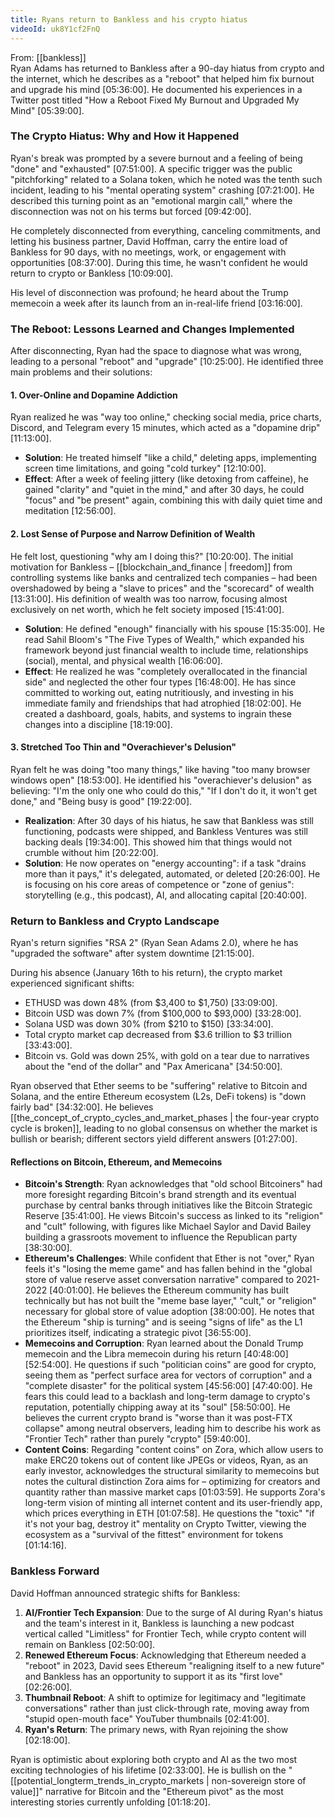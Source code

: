 ```yaml
---
title: Ryans return to Bankless and his crypto hiatus
videoId: uk8Y1cf2FnQ
---
```


From: [[bankless]] <br/> 
Ryan Adams has returned to Bankless after a 90-day hiatus from crypto and the internet, which he describes as a "reboot" that helped him fix burnout and upgrade his mind <a class="yt-timestamp" data-t="05:36:00">[05:36:00]</a>. He documented his experiences in a Twitter post titled "How a Reboot Fixed My Burnout and Upgraded My Mind" <a class="yt-timestamp" data-t="05:39:00">[05:39:00]</a>.

### The Crypto Hiatus: Why and How it Happened

Ryan's break was prompted by a severe burnout and a feeling of being "done" and "exhausted" <a class="yt-timestamp" data-t="07:51:00">[07:51:00]</a>. A specific trigger was the public "pitchforking" related to a Solana token, which he noted was the tenth such incident, leading to his "mental operating system" crashing <a class="yt-timestamp" data-t="07:21:00">[07:21:00]</a>. He described this turning point as an "emotional margin call," where the disconnection was not on his terms but forced <a class="yt-timestamp" data-t="09:42:00">[09:42:00]</a>.

He completely disconnected from everything, canceling commitments, and letting his business partner, David Hoffman, carry the entire load of Bankless for 90 days, with no meetings, work, or engagement with opportunities <a class="yt-timestamp" data-t="08:37:00">[08:37:00]</a>. During this time, he wasn't confident he would return to crypto or Bankless <a class="yt-timestamp" data-t="10:09:00">[10:09:00]</a>.

His level of disconnection was profound; he heard about the Trump memecoin a week after its launch from an in-real-life friend <a class="yt-timestamp" data-t="03:16:00">[03:16:00]</a>.

### The Reboot: Lessons Learned and Changes Implemented

After disconnecting, Ryan had the space to diagnose what was wrong, leading to a personal "reboot" and "upgrade" <a class="yt-timestamp" data-t="10:25:00">[10:25:00]</a>. He identified three main problems and their solutions:

#### 1. Over-Online and Dopamine Addiction
Ryan realized he was "way too online," checking social media, price charts, Discord, and Telegram every 15 minutes, which acted as a "dopamine drip" <a class="yt-timestamp" data-t="11:13:00">[11:13:00]</a>.
*   **Solution**: He treated himself "like a child," deleting apps, implementing screen time limitations, and going "cold turkey" <a class="yt-timestamp" data-t="12:10:00">[12:10:00]</a>.
*   **Effect**: After a week of feeling jittery (like detoxing from caffeine), he gained "clarity" and "quiet in the mind," and after 30 days, he could "focus" and "be present" again, combining this with daily quiet time and meditation <a class="yt-timestamp" data-t="12:56:00">[12:56:00]</a>.

#### 2. Lost Sense of Purpose and Narrow Definition of Wealth
He felt lost, questioning "why am I doing this?" <a class="yt-timestamp" data-t="10:20:00">[10:20:00]</a>. The initial motivation for Bankless – [[blockchain_and_finance | freedom]] from controlling systems like banks and centralized tech companies – had been overshadowed by being a "slave to prices" and the "scorecard" of wealth <a class="yt-timestamp" data-t="13:31:00">[13:31:00]</a>. His definition of wealth was too narrow, focusing almost exclusively on net worth, which he felt society imposed <a class="yt-timestamp" data-t="15:41:00">[15:41:00]</a>.
*   **Solution**: He defined "enough" financially with his spouse <a class="yt-timestamp" data-t="15:35:00">[15:35:00]</a>. He read Sahil Bloom's "The Five Types of Wealth," which expanded his framework beyond just financial wealth to include time, relationships (social), mental, and physical wealth <a class="yt-timestamp" data-t="16:06:00">[16:06:00]</a>.
*   **Effect**: He realized he was "completely overallocated in the financial side" and neglected the other four types <a class="yt-timestamp" data-t="16:48:00">[16:48:00]</a>. He has since committed to working out, eating nutritiously, and investing in his immediate family and friendships that had atrophied <a class="yt-timestamp" data-t="18:02:00">[18:02:00]</a>. He created a dashboard, goals, habits, and systems to ingrain these changes into a discipline <a class="yt-timestamp" data-t="18:19:00">[18:19:00]</a>.

#### 3. Stretched Too Thin and "Overachiever's Delusion"
Ryan felt he was doing "too many things," like having "too many browser windows open" <a class="yt-timestamp" data-t="18:53:00">[18:53:00]</a>. He identified his "overachiever's delusion" as believing: "I'm the only one who could do this," "If I don't do it, it won't get done," and "Being busy is good" <a class="yt-timestamp" data-t="19:22:00">[19:22:00]</a>.
*   **Realization**: After 30 days of his hiatus, he saw that Bankless was still functioning, podcasts were shipped, and Bankless Ventures was still backing deals <a class="yt-timestamp" data-t="19:34:00">[19:34:00]</a>. This showed him that things would not crumble without him <a class="yt-timestamp" data-t="20:22:00">[20:22:00]</a>.
*   **Solution**: He now operates on "energy accounting": if a task "drains more than it pays," it's delegated, automated, or deleted <a class="yt-timestamp" data-t="20:26:00">[20:26:00]</a>. He is focusing on his core areas of competence or "zone of genius": storytelling (e.g., this podcast), AI, and allocating capital <a class="yt-timestamp" data-t="20:40:00">[20:40:00]</a>.

### Return to Bankless and Crypto Landscape

Ryan's return signifies "RSA 2" (Ryan Sean Adams 2.0), where he has "upgraded the software" after system downtime <a class="yt-timestamp" data-t="21:15:00">[21:15:00]</a>.

During his absence (January 16th to his return), the crypto market experienced significant shifts:
*   ETHUSD was down 48% (from $3,400 to $1,750) <a class="yt-timestamp" data-t="33:09:00">[33:09:00]</a>.
*   Bitcoin USD was down 7% (from $100,000 to $93,000) <a class="yt-timestamp" data-t="33:28:00">[33:28:00]</a>.
*   Solana USD was down 30% (from $210 to $150) <a class="yt-timestamp" data-t="33:34:00">[33:34:00]</a>.
*   Total crypto market cap decreased from $3.6 trillion to $3 trillion <a class="yt-timestamp" data-t="33:43:00">[33:43:00]</a>.
*   Bitcoin vs. Gold was down 25%, with gold on a tear due to narratives about the "end of the dollar" and "Pax Americana" <a class="yt-timestamp" data-t="34:50:00">[34:50:00]</a>.

Ryan observed that Ether seems to be "suffering" relative to Bitcoin and Solana, and the entire Ethereum ecosystem (L2s, DeFi tokens) is "down fairly bad" <a class="yt-timestamp" data-t="34:32:00">[34:32:00]</a>. He believes [[the_concept_of_crypto_cycles_and_market_phases | the four-year crypto cycle is broken]], leading to no global consensus on whether the market is bullish or bearish; different sectors yield different answers <a class="yt-timestamp" data-t="01:27:00">[01:27:00]</a>.

#### Reflections on Bitcoin, Ethereum, and Memecoins
*   **Bitcoin's Strength**: Ryan acknowledges that "old school Bitcoiners" had more foresight regarding Bitcoin's brand strength and its eventual purchase by central banks through initiatives like the Bitcoin Strategic Reserve <a class="yt-timestamp" data-t="35:41:00">[35:41:00]</a>. He views Bitcoin's success as linked to its "religion" and "cult" following, with figures like Michael Saylor and David Bailey building a grassroots movement to influence the Republican party <a class="yt-timestamp" data-t="38:30:00">[38:30:00]</a>.
*   **Ethereum's Challenges**: While confident that Ether is not "over," Ryan feels it's "losing the meme game" and has fallen behind in the "global store of value reserve asset conversation narrative" compared to 2021-2022 <a class="yt-timestamp" data-t="40:01:00">[40:01:00]</a>. He believes the Ethereum community has built technically but has not built the "meme base layer," "cult," or "religion" necessary for global store of value adoption <a class="yt-timestamp" data-t="38:00:00">[38:00:00]</a>. He notes that the Ethereum "ship is turning" and is seeing "signs of life" as the L1 prioritizes itself, indicating a strategic pivot <a class="yt-timestamp" data-t="36:55:00">[36:55:00]</a>.
*   **Memecoins and Corruption**: Ryan learned about the Donald Trump memecoin and the Libra memecoin during his return <a class="yt-timestamp" data-t="40:48:00">[40:48:00]</a> <a class="yt-timestamp" data-t="52:54:00">[52:54:00]</a>. He questions if such "politician coins" are good for crypto, seeing them as "perfect surface area for vectors of corruption" and a "complete disaster" for the political system <a class="yt-timestamp" data-t="45:56:00">[45:56:00]</a> <a class="yt-timestamp" data-t="47:40:00">[47:40:00]</a>. He fears this could lead to a backlash and long-term damage to crypto's reputation, potentially chipping away at its "soul" <a class="yt-timestamp" data-t="58:50:00">[58:50:00]</a>. He believes the current crypto brand is "worse than it was post-FTX collapse" among neutral observers, leading him to describe his work as "Frontier Tech" rather than purely "crypto" <a class="yt-timestamp" data-t="59:40:00">[59:40:00]</a>.
*   **Content Coins**: Regarding "content coins" on Zora, which allow users to make ERC20 tokens out of content like JPEGs or videos, Ryan, as an early investor, acknowledges the structural similarity to memecoins but notes the cultural distinction Zora aims for – optimizing for creators and quantity rather than massive market caps <a class="yt-timestamp" data-t="01:03:59">[01:03:59]</a>. He supports Zora's long-term vision of minting all internet content and its user-friendly app, which prices everything in ETH <a class="yt-timestamp" data-t="01:07:58">[01:07:58]</a>. He questions the "toxic" "if it's not your bag, destroy it" mentality on Crypto Twitter, viewing the ecosystem as a "survival of the fittest" environment for tokens <a class="yt-timestamp" data-t="01:14:16">[01:14:16]</a>.

### Bankless Forward
David Hoffman announced strategic shifts for Bankless:
1.  **AI/Frontier Tech Expansion**: Due to the surge of AI during Ryan's hiatus and the team's interest in it, Bankless is launching a new podcast vertical called "Limitless" for Frontier Tech, while crypto content will remain on Bankless <a class="yt-timestamp" data-t="02:50:00">[02:50:00]</a>.
2.  **Renewed Ethereum Focus**: Acknowledging that Ethereum needed a "reboot" in 2023, David sees Ethereum "realigning itself to a new future" and Bankless has an opportunity to support it as its "first love" <a class="yt-timestamp" data-t="02:26:00">[02:26:00]</a>.
3.  **Thumbnail Reboot**: A shift to optimize for legitimacy and "legitimate conversations" rather than just click-through rate, moving away from "stupid open-mouth face" YouTuber thumbnails <a class="yt-timestamp" data-t="02:41:00">[02:41:00]</a>.
4.  **Ryan's Return**: The primary news, with Ryan rejoining the show <a class="yt-timestamp" data-t="02:18:00">[02:18:00]</a>.

Ryan is optimistic about exploring both crypto and AI as the two most exciting technologies of his lifetime <a class="yt-timestamp" data-t="02:33:00">[02:33:00]</a>. He is bullish on the "[[potential_longterm_trends_in_crypto_markets | non-sovereign store of value]]" narrative for Bitcoin and the "Ethereum pivot" as the most interesting stories currently unfolding <a class="yt-timestamp" data-t="01:18:20">[01:18:20]</a>.
